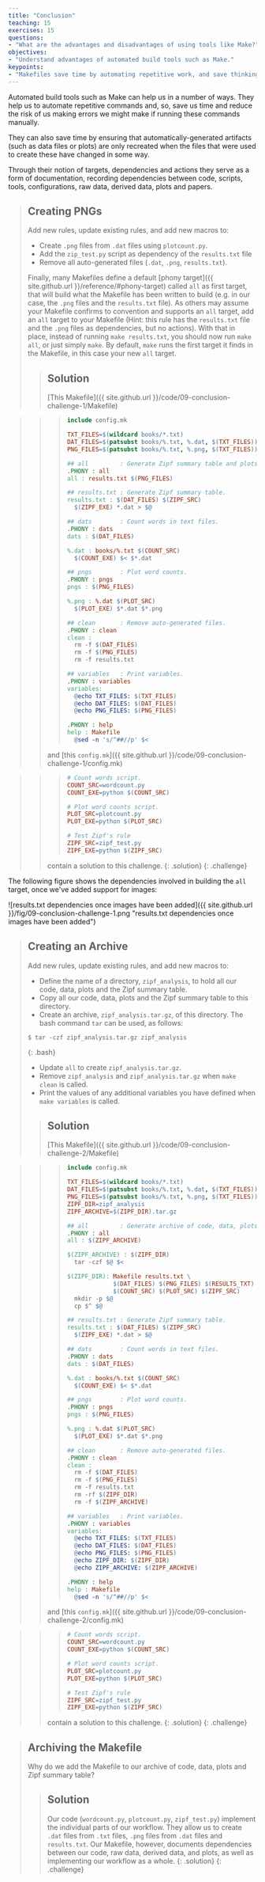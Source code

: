 ```yaml
---
title: "Conclusion"
teaching: 15
exercises: 15
questions:
- "What are the advantages and disadvantages of using tools like Make?"
objectives:
- "Understand advantages of automated build tools such as Make."
keypoints:
- "Makefiles save time by automating repetitive work, and save thinking by documenting how to reproduce results."
---
```


Automated build tools such as Make can help us in a number of
ways. They help us to automate repetitive commands and, so, save us
time and reduce the risk of us making errors we might make if running
these commands manually.

They can also save time by ensuring that automatically-generated
artifacts (such as data files or plots) are only recreated when the
files that were used to create these have changed in some way.

Through their notion of targets, dependencies and actions they serve
as a form of documentation, recording dependencies between code,
scripts, tools, configurations, raw data, derived data, plots and
papers.

> ## Creating PNGs
>
> Add new rules, update existing rules, and add new macros to:
>
> * Create `.png` files from `.dat` files using `plotcount.py`.
> * Add the `zip_test.py` script as dependency of the `results.txt` file
> * Remove all auto-generated files (`.dat`, `.png`,
>   `results.txt`).
>
> Finally, many Makefiles define a default [phony
> target]({{ site.github.url }}/reference/#phony-target) called `all` as first target,
> that will build what the Makefile has been written to build (e.g. in
> our case, the `.png` files and the `results.txt` file). As others
> may assume your Makefile confirms to convention and supports an
> `all` target, add an `all` target to your Makefile (Hint: this rule
> has the `results.txt` file and the `.png` files as dependencies, but
> no actions).  With that in place, instead of running `make
> results.txt`, you should now run `make all`, or just simply
> `make`. By default, `make` runs the first target it finds in the
> Makefile, in this case your new `all` target.
>
> > ## Solution
> > [This Makefile]({{ site.github.url }}/code/09-conclusion-challenge-1/Makefile)

> > > ```Makefile
> > > include config.mk
> > > 
> > > TXT_FILES=$(wildcard books/*.txt)
> > > DAT_FILES=$(patsubst books/%.txt, %.dat, $(TXT_FILES))
> > > PNG_FILES=$(patsubst books/%.txt, %.png, $(TXT_FILES))
> > > 
> > > ## all         : Generate Zipf summary table and plots of word counts.
> > > .PHONY : all
> > > all : results.txt $(PNG_FILES)
> > > 
> > > ## results.txt : Generate Zipf summary table.
> > > results.txt : $(DAT_FILES) $(ZIPF_SRC)
> > > 	$(ZIPF_EXE) *.dat > $@
> > > 
> > > ## dats        : Count words in text files.
> > > .PHONY : dats
> > > dats : $(DAT_FILES)
> > > 
> > > %.dat : books/%.txt $(COUNT_SRC)
> > > 	$(COUNT_EXE) $< $*.dat
> > > 
> > > ## pngs        : Plot word counts.
> > > .PHONY : pngs
> > > pngs : $(PNG_FILES)
> > > 
> > > %.png : %.dat $(PLOT_SRC)
> > > 	$(PLOT_EXE) $*.dat $*.png
> > > 
> > > ## clean       : Remove auto-generated files.
> > > .PHONY : clean
> > > clean :
> > > 	rm -f $(DAT_FILES)
> > > 	rm -f $(PNG_FILES)
> > > 	rm -f results.txt
> > > 
> > > ## variables   : Print variables.
> > > .PHONY : variables
> > > variables:
> > > 	@echo TXT_FILES: $(TXT_FILES)
> > > 	@echo DAT_FILES: $(DAT_FILES)
> > > 	@echo PNG_FILES: $(PNG_FILES)
> > > 
> > > .PHONY : help
> > > help : Makefile
> > > 	@sed -n 's/^##//p' $<
> > > ```
> > and [this `config.mk`]({{ site.github.url }}/code/09-conclusion-challenge-1/config.mk)

> > > ```Makefile
> > > # Count words script.
> > > COUNT_SRC=wordcount.py
> > > COUNT_EXE=python $(COUNT_SRC)
> > > 
> > > # Plot word counts script.
> > > PLOT_SRC=plotcount.py
> > > PLOT_EXE=python $(PLOT_SRC)
> > > 
> > > # Test Zipf's rule
> > > ZIPF_SRC=zipf_test.py
> > > ZIPF_EXE=python $(ZIPF_SRC)
> > > ```
> > contain a solution to this challenge.
> {: .solution}
{: .challenge}

The following figure shows the dependencies involved in building the `all` target, once we've added support for images:

![results.txt dependencies once images have been added]({{ site.github.url }}/fig/09-conclusion-challenge-1.png "results.txt dependencies once images have been added")

> ## Creating an Archive
>
> Add new rules, update existing rules, and add new macros to:
>
>  * Define the name of a directory, `zipf_analysis`, to hold all our
>    code, data, plots and the Zipf summary table.
> * Copy all our code, data, plots and the Zipf summary table to this
>   directory.
> * Create an archive, `zipf_analysis.tar.gz`, of this directory. The
>   bash command `tar` can be used, as follows:
>
> ~~~
> $ tar -czf zipf_analysis.tar.gz zipf_analysis
> ~~~
> {: .bash}
>
> * Update `all` to create `zipf_analysis.tar.gz`.
> * Remove `zipf_analysis` and `zipf_analysis.tar.gz` when `make
>   clean` is called.
> * Print the values of any additional variables you have defined when
>   `make variables` is called.
> > ## Solution
> > [This Makefile]({{ site.github.url }}/code/09-conclusion-challenge-2/Makefile)

> > > ```Makefile
> > > include config.mk
> > > 
> > > TXT_FILES=$(wildcard books/*.txt)
> > > DAT_FILES=$(patsubst books/%.txt, %.dat, $(TXT_FILES))
> > > PNG_FILES=$(patsubst books/%.txt, %.png, $(TXT_FILES))
> > > ZIPF_DIR=zipf_analysis
> > > ZIPF_ARCHIVE=$(ZIPF_DIR).tar.gz
> > > 
> > > ## all         : Generate archive of code, data, plots and Zipf summary table.
> > > .PHONY : all
> > > all : $(ZIPF_ARCHIVE)
> > > 
> > > $(ZIPF_ARCHIVE) : $(ZIPF_DIR)
> > > 	tar -czf $@ $<
> > > 
> > > $(ZIPF_DIR): Makefile results.txt \
> > >              $(DAT_FILES) $(PNG_FILES) $(RESULTS_TXT) \
> > >              $(COUNT_SRC) $(PLOT_SRC) $(ZIPF_SRC)
> > > 	mkdir -p $@
> > > 	cp $^ $@
> > > 
> > > ## results.txt : Generate Zipf summary table.
> > > results.txt : $(DAT_FILES) $(ZIPF_SRC)
> > > 	$(ZIPF_EXE) *.dat > $@
> > > 
> > > ## dats        : Count words in text files.
> > > .PHONY : dats
> > > dats : $(DAT_FILES)
> > > 
> > > %.dat : books/%.txt $(COUNT_SRC)
> > > 	$(COUNT_EXE) $< $*.dat
> > > 
> > > ## pngs        : Plot word counts.
> > > .PHONY : pngs
> > > pngs : $(PNG_FILES)
> > > 
> > > %.png : %.dat $(PLOT_SRC)
> > > 	$(PLOT_EXE) $*.dat $*.png
> > > 
> > > ## clean       : Remove auto-generated files.
> > > .PHONY : clean
> > > clean :
> > > 	rm -f $(DAT_FILES)
> > > 	rm -f $(PNG_FILES)
> > > 	rm -f results.txt
> > > 	rm -rf $(ZIPF_DIR)
> > > 	rm -f $(ZIPF_ARCHIVE)
> > > 
> > > ## variables   : Print variables.
> > > .PHONY : variables
> > > variables:
> > > 	@echo TXT_FILES: $(TXT_FILES)
> > > 	@echo DAT_FILES: $(DAT_FILES)
> > > 	@echo PNG_FILES: $(PNG_FILES)
> > > 	@echo ZIPF_DIR: $(ZIPF_DIR)
> > > 	@echo ZIPF_ARCHIVE: $(ZIPF_ARCHIVE)
> > > 
> > > .PHONY : help
> > > help : Makefile
> > > 	@sed -n 's/^##//p' $<
> > > ```
> > and [this `config.mk`]({{ site.github.url }}/code/09-conclusion-challenge-2/config.mk)

> > > ```Makefile
> > > # Count words script.
> > > COUNT_SRC=wordcount.py
> > > COUNT_EXE=python $(COUNT_SRC)
> > > 
> > > # Plot word counts script.
> > > PLOT_SRC=plotcount.py
> > > PLOT_EXE=python $(PLOT_SRC)
> > > 
> > > # Test Zipf's rule
> > > ZIPF_SRC=zipf_test.py
> > > ZIPF_EXE=python $(ZIPF_SRC)
> > > ```
> > contain a solution to this challenge.
> {: .solution}
{: .challenge}

> ## Archiving the Makefile
>
> Why do we add the Makefile to our archive of code, data, plots and Zipf summary table?
>
> > ## Solution
> > Our code (`wordcount.py`, `plotcount.py`, `zipf_test.py`) implement
> > the individual parts of our workflow. They allow us to create `.dat`
> > files from `.txt` files, `.png` files from `.dat` files and
> > `results.txt`. Our Makefile, however, documents dependencies between
> > our code, raw data, derived data, and plots, as well as implementing
> > our workflow as a whole.
> {: .solution}
{: .challenge}

